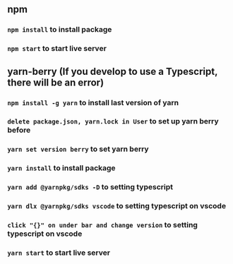 ## npm
### `npm install` to install package
### `npm start` to start live server

## yarn-berry (If you develop to use a Typescript, there will be an error)
### `npm install -g yarn` to install last version of yarn
### `delete package.json, yarn.lock in User` to set up yarn berry before
### `yarn set version berry` to set yarn berry
### `yarn install` to install package
### `yarn add @yarnpkg/sdks -D` to setting typescript
### `yarn dlx @yarnpkg/sdks vscode` to setting typescript on vscode
### `click "{}" on under bar and change version` to setting typescript on vscode
### `yarn start` to start live server

